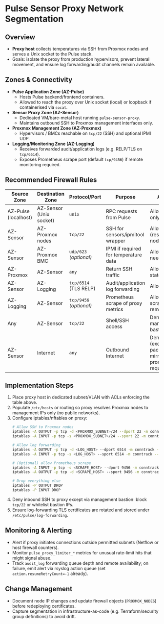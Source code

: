 # Pulse Sensor Proxy Network Segmentation

## Overview
- **Proxy host** collects temperatures via SSH from Proxmox nodes and serves a Unix socket to the Pulse stack.
- Goals: isolate the proxy from production hypervisors, prevent lateral movement, and ensure log forwarding/audit channels remain available.

## Zones & Connectivity
- **Pulse Application Zone (AZ-Pulse)**
  - Hosts Pulse backend/frontend containers.
  - Allowed to reach the proxy over Unix socket (local) or loopback if containerised via `socat`.
- **Sensor Proxy Zone (AZ-Sensor)**
  - Dedicated VM/bare-metal host running `pulse-sensor-proxy`.
  - Maintains outbound SSH to Proxmox management interfaces only.
- **Proxmox Management Zone (AZ-Proxmox)**
  - Hypervisors / BMCs reachable on `tcp/22` (SSH) and optional IPMI UDP.
- **Logging/Monitoring Zone (AZ-Logging)**
  - Receives forwarded audit/application logs (e.g. RELP/TLS on `tcp/6514`).
  - Exposes Prometheus scrape port (default `tcp/9456`) if remote monitoring required.

## Recommended Firewall Rules

| Source Zone | Destination Zone | Protocol/Port | Purpose | Action |
|-------------|------------------|---------------|---------|--------|
| AZ-Pulse (localhost) | AZ-Sensor (Unix socket) | `unix` | RPC requests from Pulse | Allow (local only) |
| AZ-Sensor | AZ-Proxmox nodes | `tcp/22` | SSH for sensors/ipmitool wrapper | Allow (restricted to node list) |
| AZ-Sensor | AZ-Proxmox BMC | `udp/623` *(optional)* | IPMI if required for temperature data | Allow if needed |
| AZ-Proxmox | AZ-Sensor | `any` | Return SSH traffic | Allow stateful |
| AZ-Sensor | AZ-Logging | `tcp/6514` (TLS RELP) | Audit/application log forwarding | Allow |
| AZ-Logging | AZ-Sensor | `tcp/9456` *(optional)* | Prometheus scrape of proxy metrics | Allow if scraping remotely |
| Any | AZ-Sensor | `tcp/22` | Shell/SSH access | Deny (use management bastion) |
| AZ-Sensor | Internet | `any` | Outbound Internet | Deny (except package mirrors via proxy if required) |

## Implementation Steps
1. Place proxy host in dedicated subnet/VLAN with ACLs enforcing the table above.
2. Populate `/etc/hosts` or routing so proxy resolves Proxmox nodes to management IPs only (no public networks).
3. Configure iptables/nftables on proxy:
   ```bash
   # Allow SSH to Proxmox nodes
   iptables -A OUTPUT -p tcp -d <PROXMOX_SUBNET>/24 --dport 22 -m conntrack --ctstate NEW,ESTABLISHED -j ACCEPT
   iptables -A INPUT -p tcp -s <PROXMOX_SUBNET>/24 --sport 22 -m conntrack --ctstate ESTABLISHED -j ACCEPT

   # Allow log forwarding
   iptables -A OUTPUT -p tcp -d <LOG_HOST> --dport 6514 -m conntrack --ctstate NEW,ESTABLISHED -j ACCEPT
   iptables -A INPUT -p tcp -s <LOG_HOST> --sport 6514 -m conntrack --ctstate ESTABLISHED -j ACCEPT

   # (Optional) allow Prometheus scrape
   iptables -A INPUT -p tcp -s <SCRAPE_HOST> --dport 9456 -m conntrack --ctstate NEW,ESTABLISHED -j ACCEPT
   iptables -A OUTPUT -p tcp -d <SCRAPE_HOST> --sport 9456 -m conntrack --ctstate ESTABLISHED -j ACCEPT

   # Drop everything else
   iptables -P OUTPUT DROP
   iptables -P INPUT DROP
   ```
4. Deny inbound SSH to proxy except via management bastion: block `tcp/22` or whitelist bastion IPs.
5. Ensure log-forwarding TLS certificates are rotated and stored under `/etc/pulse/log-forwarding`.

## Monitoring & Alerting
- Alert if proxy initiates connections outside permitted subnets (Netflow or host firewall counters).
- Monitor `pulse_proxy_limiter_*` metrics for unusual rate-limit hits that might signal abuse.
- Track `audit_log` forwarding queue depth and remote availability; on failure, emit alert via rsyslog action queue (set `action.resumeRetryCount=-1` already).

## Change Management
- Document node IP changes and update firewall objects (`PROXMOX_NODES`) before redeploying certificates.
- Capture segmentation in infrastructure-as-code (e.g. Terraform/security group definitions) to avoid drift.

